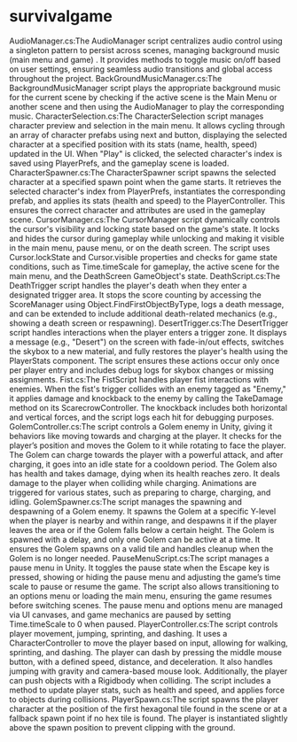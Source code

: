 # survivalgame
AudioManager.cs:The AudioManager script centralizes audio control using a singleton pattern to persist across scenes, managing background music (main menu and game) . It provides methods to toggle music on/off based on user settings, ensuring seamless audio transitions and global access throughout the project.
BackGroundMusicManager.cs:The BackgroundMusicManager script plays the appropriate background music for the current scene by checking if the active scene is the Main Menu or another scene and then using the AudioManager to play the corresponding music.
CharacterSelection.cs:The CharacterSelection script manages character preview and selection in the main menu. It allows cycling through an array of character prefabs using next and button, displaying the selected character at a specified position with its stats (name, health, speed) updated in the UI. When "Play" is clicked, the selected character's index is saved using PlayerPrefs, and the gameplay scene is loaded.
CharacterSpawner.cs:The CharacterSpawner script spawns the selected character at a specified spawn point when the game starts. It retrieves the selected character's index from PlayerPrefs, instantiates the corresponding prefab, and applies its stats (health and speed) to the PlayerController. This ensures the correct character and attributes are used in the gameplay scene.
CursorManager.cs:The CursorManager script dynamically controls the cursor's visibility and locking state based on the game's state. It locks and hides the cursor during gameplay while unlocking and making it visible in the main menu, pause menu, or on the death screen. The script uses Cursor.lockState and Cursor.visible properties and checks for game state conditions, such as Time.timeScale for gameplay, the active scene for the main menu, and the DeathScreen GameObject's state.
DeathScript.cs:The DeathTrigger script handles the player's death when they enter a designated trigger area. It stops the score counting by accessing the ScoreManager using Object.FindFirstObjectByType, logs a death message, and can be extended to include additional death-related mechanics (e.g., showing a death screen or respawning).
DesertTrigger.cs:The DesertTrigger script handles interactions when the player enters a trigger zone. It displays a message (e.g., "Desert") on the screen with fade-in/out effects, switches the skybox to a new material, and fully restores the player's health using the PlayerStats component. The script ensures these actions occur only once per player entry and includes debug logs for skybox changes or missing assignments.
Fist.cs:The FistScript handles player fist interactions with enemies. When the fist's trigger collides with an enemy tagged as "Enemy," it applies damage and knockback to the enemy by calling the TakeDamage method on its ScarecrowController. The knockback includes both horizontal and vertical forces, and the script logs each hit for debugging purposes.
GolemController.cs:The script controls a Golem enemy in Unity, giving it behaviors like moving towards and charging at the player. It checks for the player’s position and moves the Golem to it while rotating to face the player. The Golem can charge towards the player with a powerful attack, and after charging, it goes into an idle state for a cooldown period. The Golem also has health and takes damage, dying when its health reaches zero. It deals damage to the player when colliding while charging. Animations are triggered for various states, such as preparing to charge, charging, and idling.
GolemSpawner.cs:The script manages the spawning and despawning of a Golem enemy. It spawns the Golem at a specific Y-level when the player is nearby and within range, and despawns it if the player leaves the area or if the Golem falls below a certain height. The Golem is spawned with a delay, and only one Golem can be active at a time. It ensures the Golem spawns on a valid tile and handles cleanup when the Golem is no longer needed.
PauseMenuScript.cs:The script manages a pause menu in Unity. It toggles the pause state when the Escape key is pressed, showing or hiding the pause menu and adjusting the game’s time scale to pause or resume the game. The script also allows transitioning to an options menu or loading the main menu, ensuring the game resumes before switching scenes. The pause menu and options menu are managed via UI canvases, and game mechanics are paused by setting Time.timeScale to 0 when paused.
PlayerController.cs:The script controls player movement, jumping, sprinting, and dashing. It uses a CharacterController to move the player based on input, allowing for walking, sprinting, and dashing. The player can dash by pressing the middle mouse button, with a defined speed, distance, and deceleration. It also handles jumping with gravity and camera-based mouse look. Additionally, the player can push objects with a Rigidbody when colliding. The script includes a method to update player stats, such as health and speed, and applies force to objects during collisions.
PlayerSpawn.cs:The script spawns the player character at the position of the first hexagonal tile found in the scene or at a fallback spawn point if no hex tile is found. The player is instantiated slightly above the spawn position to prevent clipping with the ground.
